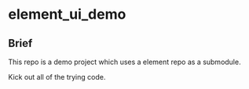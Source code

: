 # element_ui_demo

## Brief

This repo is a demo project which uses a element repo as a submodule. 

Kick out all of the trying code.
